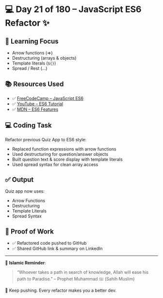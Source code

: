 # 💻 Day 21 of 180 – JavaScript ES6 Refactor ✨


## 🧠 Learning Focus
- Arrow functions (=>)
- Destructuring (arrays & objects)
- Template literals (`${}`)
- Spread / Rest (...)

## 📚 Resources Used
- ✅ [FreeCodeCamp – JavaScript ES6](https://www.freecodecamp.org/news/want-to-learn-es6-take-this-free-23-part-course-and-become-a-javascript-ninja-55002db1ff74/)
- ✅ [YouTube – ES6 Tutorial](https://www.youtube.com/watch?v=0Mp2kwE8xY0&list=PL4cUxeGkcC9gKfw25slm4CUDUcM_sXdml)
- ✅ [MDN – ES6 Features](https://dev.to/codingcrafts/javascript-es6-features-every-developer-should-know-12ak)

## 💻 Coding Task
Refactor previous Quiz App to ES6 style:
- Replaced function expressions with arrow functions
- Used destructuring for question/answer objects
- Built question text & score display with template literals
- Used spread syntax for clean array access

## ✅ Output
Quiz app now uses:
- Arrow Functions
- Destructuring
- Template Literals
- Spread Syntax

## 🧪 Proof of Work
- ✅ Refactored code pushed to GitHub
- ✅ Shared GitHub link & summary on LinkedIn

---

🕋 **Islamic Reminder**:
> “Whoever takes a path in search of knowledge, Allah will ease his path to Paradise.” – Prophet Muhammad ﷺ (Sahih Muslim)

🚀 Keep pushing. Every refactor makes you a better dev.
